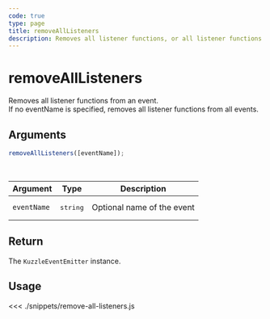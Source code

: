 ```yaml
---
code: true
type: page
title: removeAllListeners
description: Removes all listener functions, or all listener functions from an event
---
```


# removeAllListeners

Removes all listener functions from an event.  
If no eventName is specified, removes all listener functions from all events.

## Arguments

```js
removeAllListeners([eventName]);
```

<br/>

| Argument    | Type              | Description                |
| ----------- | ----------------- | -------------------------- |
| `eventName` | <pre>string</pre> | Optional name of the event |

## Return

The `KuzzleEventEmitter` instance.

## Usage

<<< ./snippets/remove-all-listeners.js

